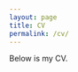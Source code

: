 ```yaml
---
layout: page
title: CV
permalink: /cv/
---
```


Below is my CV.

<object data="{{ site.url }}{{ site.baseurl }}/pdfs/cv.pdf" width="600" height="800" type="application/pdf"></object>